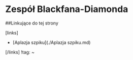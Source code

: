 # Zespół Blackfana-Diamonda





##Linkujące do tej strony

[links]

- [Aplazja szpiku](./Aplazja szpiku.md)


[/links]
!tag:
~

